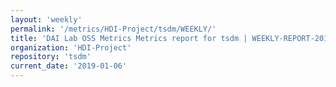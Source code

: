 ```yaml
---
layout: 'weekly'
permalink: '/metrics/HDI-Project/tsdm/WEEKLY/'
title: 'DAI Lab OSS Metrics Metrics report for tsdm | WEEKLY-REPORT-2019-01-06'
organization: 'HDI-Project'
repository: 'tsdm'
current_date: '2019-01-06'
---
```

